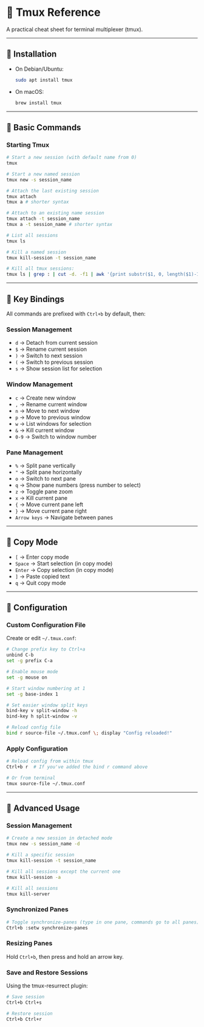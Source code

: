 # 📘 Tmux Reference

A practical cheat sheet for terminal multiplexer (tmux).

---

## 🔹 Installation
- On Debian/Ubuntu:
  ```bash
  sudo apt install tmux
  ```
- On macOS:
  ```bash
  brew install tmux
  ```

---

## 🔹 Basic Commands

### Starting Tmux
```bash
# Start a new session (with default name from 0)
tmux

# Start a new named session
tmux new -s session_name

# Attach the last existing session
tmux attach
tmux a # shorter syntax

# Attach to an existing name session
tmux attach -t session_name
tmux a -t session_name # shorter syntax

# List all sessions
tmux ls

# Kill a named session
tmux kill-session -t session_name

# Kill all tmux sessions:
tmux ls | grep : | cut -d. -f1 | awk '{print substr($1, 0, length($1)-1)}' | xargs kill
```

---

## 🔹 Key Bindings
All commands are prefixed with `Ctrl+b` by default, then:

### Session Management
- `d` → Detach from current session
- `$` → Rename current session
- `)` → Switch to next session
- `(` → Switch to previous session
- `s` → Show session list for selection

### Window Management
- `c` → Create new window
- `,` → Rename current window
- `n` → Move to next window
- `p` → Move to previous window
- `w` → List windows for selection
- `&` → Kill current window
- `0-9` → Switch to window number

### Pane Management
- `%` → Split pane vertically
- `"` → Split pane horizontally
- `o` → Switch to next pane
- `q` → Show pane numbers (press number to select)
- `z` → Toggle pane zoom
- `x` → Kill current pane
- `{` → Move current pane left
- `}` → Move current pane right
- `Arrow keys` → Navigate between panes

---

## 🔹 Copy Mode
- `[` → Enter copy mode
- `Space` → Start selection (in copy mode)
- `Enter` → Copy selection (in copy mode)
- `]` → Paste copied text
- `q` → Quit copy mode

---

## 🔹 Configuration

### Custom Configuration File
Create or edit `~/.tmux.conf`:

```bash
# Change prefix key to Ctrl+a
unbind C-b
set -g prefix C-a

# Enable mouse mode
set -g mouse on

# Start window numbering at 1
set -g base-index 1

# Set easier window split keys
bind-key v split-window -h
bind-key h split-window -v

# Reload config file
bind r source-file ~/.tmux.conf \; display "Config reloaded!"
```

### Apply Configuration
```bash
# Reload config from within tmux
Ctrl+b r  # If you've added the bind r command above

# Or from terminal
tmux source-file ~/.tmux.conf
```

---

## 🔹 Advanced Usage

### Session Management
```bash
# Create a new session in detached mode
tmux new -s session_name -d

# Kill a specific session
tmux kill-session -t session_name

# Kill all sessions except the current one
tmux kill-session -a

# Kill all sessions
tmux kill-server
```

### Synchronized Panes
```bash
# Toggle synchronize-panes (type in one pane, commands go to all panes)
Ctrl+b :setw synchronize-panes
```

### Resizing Panes
Hold `Ctrl+b`, then press and hold an arrow key.

### Save and Restore Sessions
Using the tmux-resurrect plugin:
```bash
# Save session
Ctrl+b Ctrl+s

# Restore session
Ctrl+b Ctrl+r
```
